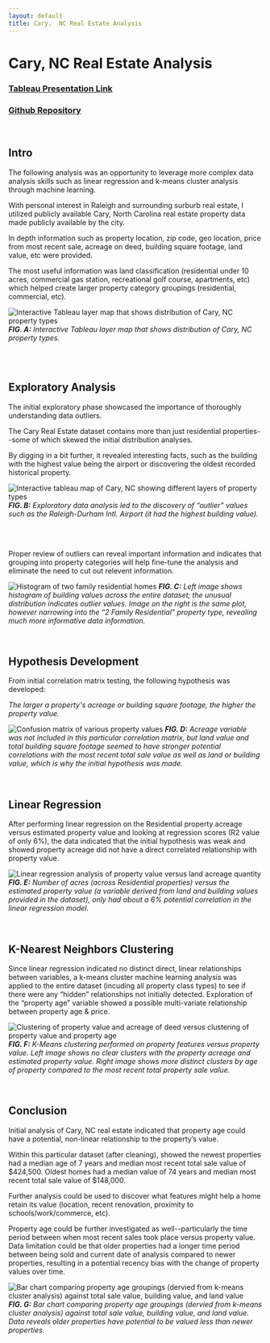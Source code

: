 ```yaml
---
layout: default
title: Cary,  NC Real Estate Analysis
---
```

# Cary, NC Real Estate Analysis

### [Tableau Presentation Link](https://public.tableau.com/app/profile/kirsten.currie/viz/CaryNC_PropertyValueAnalysis/CaryProperties?publish=yes)

### [Github Repository](https://github.com/kirstencurrie/cf_cary-real-estate)

<br>

## Intro

The following analysis was an opportunity to leverage more complex data analysis skills such as linear regression and k-means cluster analysis through machine learning.

With personal interest in Raleigh and surrounding surburb real estate, I utilized publicly available Cary, North Carolina real estate property data made publicly available by the city.

In depth information such as property location, zip code, geo location, price from most recent sale, acreage on deed, building square footage, land
value, etc were provided.

The most useful information was land classification (residential under 10 acres, commercial gas station, recreational golf course, apartments, etc) which helped create larger property category groupings (residential, commercial, etc).


![Interactive Tableau layer map that shows distribution of Cary, NC property types](assets/img/cary_map.png)
***FIG. A:***  *Interactive Tableau layer map that shows distribution of Cary, NC property types.*


<br>
<br>

## Exploratory Analysis

The initial exploratory phase showcased the importance of thoroughly understanding data outliers.

The Cary Real Estate dataset contains more than just residential properties--some of which skewed the initial distribution analyses.

By digging in a bit further, it revealed interesting facts, such as the building with the highest value being the airport or discovering the oldest recorded historical property.

![Interactive tableau map of Cary, NC showing different layers of property types](assets/img/cary_oldest.png)
***FIG. B:***  *Exploratory data analysis led to the discovery of “outlier” values such as the Raleigh-Durham Intl.
Airport (it had the highest building value).*

<br>
<br>

Proper review of outliers can reveal important information and indicates that grouping into property categories will help fine-tune the analysis and
eliminate the need to cut out relevent information.

![Histogram of two family residential homes](assets/img/cary_histo.png)
***FIG. C:***  *Left image shows histogram of building values across the entire dataset; the unusual distribution
indicates outlier values. Image on the right is the same plot, however narrowing into the “2 Family Residential”
property type, revealing much more informative data information.*

<br>

## Hypothesis Development

From initial correlation matrix testing, the following hypothesis was developed:

*The larger a property's acreage or building square footage, the higher the property value.*

![Confusion matrix of various property values](assets/img/cary_confusion.png)
***FIG. D:***  *Acreage variable was not included in this particular correlation matrix, but land value and total
building square footage seemed to have stronger potential correlations with the most recent total sale value
as well as land or building value, which is why the initial hypothesis was made.*

<br>

## Linear Regression

After performing linear regression on the Residential property acreage versus estimated property value and looking at regression scores (R2 value of only 6%), the data indicated that the initial hypothesis was weak and showed property acreage did not have a direct correlated relationship with property value.

![Linear regression analysis of property value versus land acreage quantity](assets/img/cary_linear.png)
***FIG. E:***  *Number of acres (across Residential properties) versus the estimated property value (a variable derived from land and
building values provided in the dataset), only had about a 6% potential correlation in the linear regression model.*

<br>

## K-Nearest Neighbors Clustering

Since linear regression indicated no distinct direct, linear relationships between variables, a k-means cluster machine learning analysis was applied to the entire dataset (incuding all property class types) to see if there were any “hidden” relationships not initially detected. Exploration of the “property age” variable showed a possible multi-variate relationship between property age & price.

![Clustering of property value and acreage of deed versus clustering of property value and property age](assets/img/cary_knearest.png)
***FIG. F:***  *K-Means clustering performed on property features versus property value. Left image shows no clear clusters with the property acreage and estimated property value. Right image shows more distinct clusters by age of property compared to the most recent total property sale value.*

<br>

## Conclusion

Initial analysis of Cary, NC real estate indicated that property age could have a potential, non-linear relationship to the property’s value.

Within this particular dataset (after cleaning), showed the newest properties had a median age of 7 years and median most recent total sale value of $424,500. Oldest homes had a median value of 74 years and median most recent total sale value of $148,000. 

Further analysis could be used to discover what features might help a home retain its value (location, recent renovation, proximity to schools/work/commerce, etc).

Property age could be further investigated as well--particularly the time period between when most recent sales took place versus property value. Data limitation could be that older properties had a longer time period between being sold and current date of analysis compared to newer properties, resulting in a potential recency bias with the change of property values over time.

![Bar chart comparing property age groupings (dervied from k-means cluster analysis) against total sale value, building value, and land value](assets/img/cary_clusters.png)
***FIG. G:***  *Bar chart comparing property age groupings (dervied from k-means cluster analysis) against total sale value, building value, and land value. Data reveals older properties have potential to be valued less than newer properties.*
